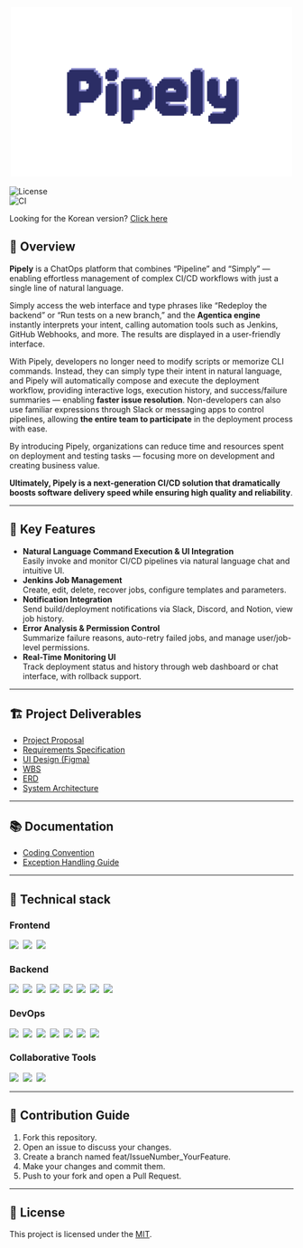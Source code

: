 <p align="center">
  <img src="frontend/src/assets/images/logo.png" alt="Pipely 대표 이미지" />
</p>

![License](https://img.shields.io/badge/license-MIT-blue)  
![CI](https://github.com/baepo-minjok/pipely/actions/workflows/ci.yml/badge.svg)

Looking for the Korean version? [Click here](./README.ko.md)

## 🔦 Overview

**Pipely** is a ChatOps platform that combines “Pipeline” and “Simply” — enabling effortless management of complex CI/CD
workflows with just a single line of natural language.

Simply access the web interface and type phrases like
“Redeploy the backend” or “Run tests on a new branch,”
and the **Agentica engine** instantly interprets your intent, calling automation tools such as Jenkins, GitHub Webhooks,
and
more. The results are displayed in a user-friendly interface.

With Pipely, developers no longer need to modify scripts or memorize CLI commands.
Instead, they can simply type their intent in natural language, and Pipely will automatically compose and execute the
deployment workflow, providing interactive logs, execution history, and success/failure summaries — enabling **faster
issue resolution**.
Non-developers can also use familiar expressions through Slack or messaging apps to control pipelines, allowing **the
entire team to participate** in the deployment process with ease.

By introducing Pipely, organizations can reduce time and resources spent on deployment and testing tasks — focusing more
on development and creating business value.

**Ultimately, Pipely is a next-generation CI/CD solution that dramatically boosts software delivery speed while ensuring
high quality and reliability**.

---

## 🚀 Key Features

- **Natural Language Command Execution & UI Integration**  
  Easily invoke and monitor CI/CD pipelines via natural language chat and intuitive UI.
- **Jenkins Job Management**  
  Create, edit, delete, recover jobs, configure templates and parameters.
- **Notification Integration**  
  Send build/deployment notifications via Slack, Discord, and Notion, view job history.
- **Error Analysis & Permission Control**  
  Summarize failure reasons, auto-retry failed jobs, and manage user/job-level permissions.
- **Real-Time Monitoring UI**  
  Track deployment status and history through web dashboard or chat interface, with rollback support.

---

## 🏗️ Project Deliverables

- [Project Proposal](https://docs.google.com/document/d/1k67gqPe3trgWKEwNCG3rgeZHXsozqcXqJuEBqYkPhXc/edit?tab=t.0)
- [Requirements Specification](https://docs.google.com/spreadsheets/d/1apwYQch5wEJAdfZa1ZlTZmPqGK5NtT89TuzFT1B8dys/edit?gid=0#gid=0)
- [UI Design (Figma)](https://www.figma.com/design/d22K0lpjOcG7vH8kbQ4DzE/Pipely?node-id=2-2&t=8GOfcsjIorznJyGb-1)
- [WBS](https://docs.google.com/spreadsheets/d/1iceBM2KVSLNEKkg-Gaetar4pg-WtLEhwqcESs2ilzfQ/edit?gid=0#gid=0)
- [ERD](https://www.erdcloud.com/d/TTcoWmJC4Q64MauFX)
- [System Architecture](https://github.com/baepo-minjok/pipely/wiki/System-Architecture)

---

## 📚 Documentation

- [Coding Convention](https://github.com/baepo-minjok/pipely/wiki#pipely-wiki)
- [Exception Handling Guide](https://github.com/baepo-minjok/pipely/wiki/%EC%98%88%EC%99%B8-%EC%B2%98%EB%A6%AC-%EA%B0%80%EC%9D%B4%EB%93%9C)

---

## 🧰 Technical stack

### Frontend

<p>
  <img src="https://img.shields.io/badge/Vue.js-35495E?logo=vue.js&logoColor=4FC08D&style=flat">&nbsp;
  <img src="https://img.shields.io/badge/Vite-646CFF?logo=vite&logoColor=white&style=flat">&nbsp;
  <img src="https://img.shields.io/badge/Axios-5A29E4?logo=axios&logoColor=white&style=flat">
</p>

### Backend

<p> 
  <img src="https://img.shields.io/badge/Spring_Boot-6DB33F?logo=spring-boot&logoColor=white&style=flat">&nbsp;
  <img src="https://img.shields.io/badge/Java-007396?logo=java&logoColor=white&style=flat">&nbsp;
  <img src="https://img.shields.io/badge/JPA-Hibernate-59666C?logo=hibernate&logoColor=white&style=flat">&nbsp;
  <img src="https://img.shields.io/badge/MariaDB-003545?logo=mariadb&logoColor=white&style=flat">&nbsp;
  <img src="https://img.shields.io/badge/Swagger-85EA2D?logo=swagger&logoColor=black&style=flat">&nbsp;
  <img src="https://img.shields.io/badge/Spring_Security-6DB33F?logo=springsecurity&logoColor=white&style=flat">&nbsp;
  <img src="https://img.shields.io/badge/Mustache-FFC72C?logoColor=black&style=flat">&nbsp;
  <img src="https://img.shields.io/badge/NestJS-E0234E?logo=nestjs&logoColor=white&style=flat"> 
</p>

### DevOps

<p> 
  <img src="https://img.shields.io/badge/Docker-2496ED?logo=docker&logoColor=white&style=flat">&nbsp; 
  <img src="https://img.shields.io/badge/Kubernetes-326CE5?logo=kubernetes&logoColor=white&style=flat">&nbsp; 
  <img src="https://img.shields.io/badge/Jenkins-D24939?logo=jenkins&logoColor=white&style=flat">&nbsp; 
  <img src="https://img.shields.io/badge/GitHub_Webhook-181717?logo=github&logoColor=white&style=flat">&nbsp;
  <img src="https://img.shields.io/badge/Helm-0F1689?logo=helm&logoColor=white&style=flat">&nbsp; 
  <img src="https://img.shields.io/badge/Agentica-0A192F?style=flat&logo=chatbot&logoColor=white">&nbsp; 
  <img src="https://img.shields.io/badge/Discord_Webhook-5865F2?logo=discord&logoColor=white&style=flat"> 
</p>

### Collaborative Tools

<p> 
  <img src="https://img.shields.io/badge/Notion-000000?logo=notion&logoColor=white&style=flat">&nbsp;
  <img src="https://img.shields.io/badge/GitHub-181717?logo=github&logoColor=white&style=flat">&nbsp;
  <img src="https://img.shields.io/badge/Discord-5865F2?logo=discord&logoColor=white&style=flat">
</p>

---

## 🤝 Contribution Guide

1. Fork this repository.
2. Open an issue to discuss your changes.
2. Create a branch named feat/IssueNumber_YourFeature.
3. Make your changes and commit them.
4. Push to your fork and open a Pull Request.

---

## 📄 License

This project is licensed under the [MIT](./LICENSE).
